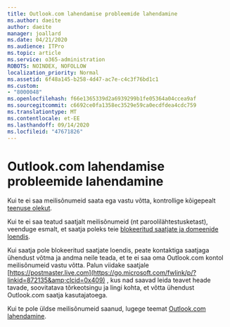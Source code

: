 ```yaml
---
title: Outlook.com lahendamise probleemide lahendamine
ms.author: daeite
author: daeite
manager: joallard
ms.date: 04/21/2020
ms.audience: ITPro
ms.topic: article
ms.service: o365-administration
ROBOTS: NOINDEX, NOFOLLOW
localization_priority: Normal
ms.assetid: 6f48a145-b258-4d47-ac7e-c4c3f76bd1c1
ms.custom:
- "8000048"
ms.openlocfilehash: f66e1365339d2a6939299b1fe05364a04ccea9af
ms.sourcegitcommit: c6692ce0fa1358ec3529e59ca0ecdfdea4cdc759
ms.translationtype: MT
ms.contentlocale: et-EE
ms.lasthandoff: 09/14/2020
ms.locfileid: "47671826"
---
```

# <a name="fix-outlookcom-email-sync-issues"></a>Outlook.com lahendamise probleemide lahendamine

Kui te ei saa meilisõnumeid saata ega vastu võtta, kontrollige kõigepealt [teenuse olekut](https://go.microsoft.com/fwlink/p/?linkid=837482&amp;clcid=0x409).
  
Kui te ei saa teatud saatjalt meilisõnumeid (nt paroolilähtestusketast), veenduge esmalt, et saatja poleks teie [blokeeritud saatjate ja domeenide loendis](https://outlook.live.com/mail/options/mail/junkEmail/blockedSendersAndDomains).
  
Kui saatja pole blokeeritud saatjate loendis, peate kontaktiga saatjaga ühendust võtma ja andma neile teada, et te ei saa oma Outlook.com kontol meilisõnumeid vastu võtta. Palun viidake saatjale [https://postmaster.live.com](https://go.microsoft.com/fwlink/p/?linkid=872135&amp;clcid=0x409) , kus nad saavad leida teavet heade tavade, soovitatava tõrkeotsingu ja lingi kohta, et võtta ühendust Outlook.com saatja kasutajatoega.
  
Kui te pole üldse meilisõnumeid saanud, lugege teemat [Outlook.com lahendamine](https://support.office.com/article/d39e3341-8d79-4bf1-b3c7-ded602233642?wt.mc_id=Office_Outlook_com_Alchemy).